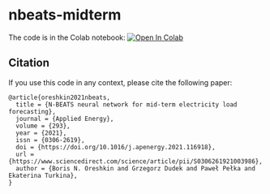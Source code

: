 # nbeats-midterm

The code is in the Colab notebook: [![Open In Colab](https://colab.research.google.com/assets/colab-badge.svg)](https://colab.research.google.com/drive/12Xon4JvJltF1mv138I3UwlpC79sL-BLa)

## Citation

If you use this code in any context, please cite the following paper:

```
@article{oreshkin2021nbeats,
  title = {N-BEATS neural network for mid-term electricity load forecasting},
  journal = {Applied Energy},
  volume = {293},
  year = {2021},
  issn = {0306-2619},
  doi = {https://doi.org/10.1016/j.apenergy.2021.116918},
  url = {https://www.sciencedirect.com/science/article/pii/S0306261921003986},
  author = {Boris N. Oreshkin and Grzegorz Dudek and Paweł Pełka and Ekaterina Turkina},
}
```


